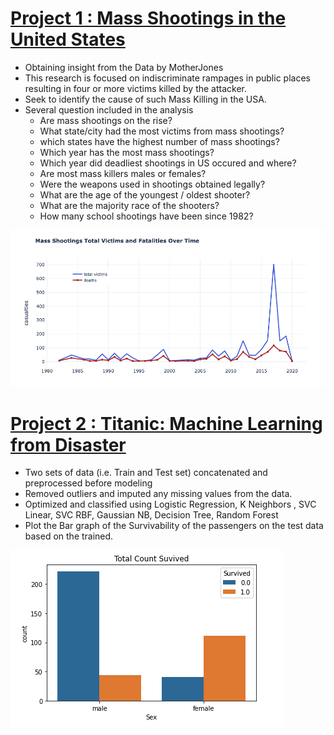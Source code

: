 # [Project 1 : Mass Shootings in the United States](https://github.com/roywong96/Shooting_Analysis/blob/main/ShootingAnalysis.ipynb)

- Obtaining insight from the Data by MotherJones 
- This research is focused on indiscriminate rampages in public places resulting in four or more victims killed by the attacker.
- Seek to identify the cause of such Mass Killing in the USA.
- Several question included in the analysis
    - Are mass shootings on the rise?
    - What state/city had the most victims from mass shootings?
    - which states have the highest number of mass shootings?
    - Which year has the most mass shootings?
    - Which year did deadliest shootings in US occured and where?
    - Are most mass killers males or females?
    - Were the weapons used in shootings obtained legally?
    - What are the age of the youngest / oldest shooter?
    - What are the majority race of the shooters?
    - How many school shootings have been since 1982?

![](https://github.com/roywong96/Projects/blob/main/Images/Casualties.png)

# [Project 2 : Titanic: Machine Learning from Disaster](https://github.com/roywong96/Titanic/blob/main/Titanic_.ipynb)

- Two sets of data (i.e. Train and Test set) concatenated and preprocessed before modeling 
- Removed outliers and imputed any missing values from the data.
- Optimized and classified using Logistic Regression, K Neighbors , SVC Linear, SVC RBF, Gaussian NB, Decision Tree, Random Forest
- Plot the Bar graph of the Survivability of the passengers on the test data based on the trained.


![](https://github.com/roywong96/Projects/blob/main/Images/Survival.png)
